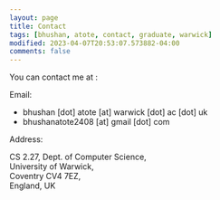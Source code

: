 ```yaml
---
layout: page
title: Contact
tags: [bhushan, atote, contact, graduate, warwick]
modified: 2023-04-07T20:53:07.573882-04:00
comments: false
---
```


You can contact me at :

Email:  

* bhushan [dot] atote [at] warwick [dot] ac [dot] uk
* bhushanatote2408 [at] gmail [dot] com

Address:  

CS 2.27, Dept. of Computer Science,<br/>
University of Warwick,<br/>
Coventry CV4 7EZ,<br/> 
England, UK

